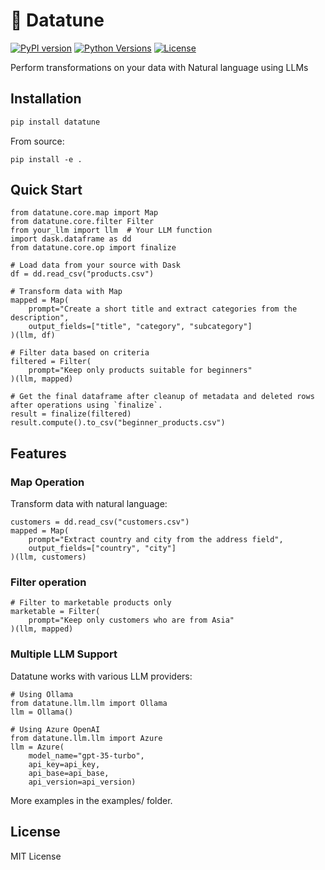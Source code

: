 # 🎵 Datatune

[![PyPI version](https://img.shields.io/pypi/v/datatune.svg)](https://pypi.org/project/datatune/)
[![Python Versions](https://img.shields.io/pypi/pyversions/datatune.svg)](https://pypi.org/project/datatune/)
[![License](https://img.shields.io/github/license/vitalops/datatune)](https://github.com/vitalops/datatune/blob/main/LICENSE)

Perform transformations on your data with Natural language using LLMs

## Installation

```bash
pip install datatune
```

From source:

```
pip install -e .
```
## Quick Start

```
from datatune.core.map import Map
from datatune.core.filter Filter
from your_llm import llm  # Your LLM function
import dask.dataframe as dd
from datatune.core.op import finalize

# Load data from your source with Dask
df = dd.read_csv("products.csv")

# Transform data with Map
mapped = Map(
    prompt="Create a short title and extract categories from the description",
    output_fields=["title", "category", "subcategory"]
)(llm, df)

# Filter data based on criteria
filtered = Filter(
    prompt="Keep only products suitable for beginners"
)(llm, mapped)

# Get the final dataframe after cleanup of metadata and deleted rows after operations using `finalize`.
result = finalize(filtered)
result.compute().to_csv("beginner_products.csv")
```

## Features

### Map Operation

Transform data with natural language:

```
customers = dd.read_csv("customers.csv")
mapped = Map(
    prompt="Extract country and city from the address field",
    output_fields=["country", "city"]
)(llm, customers)
```

### Filter operation

```
# Filter to marketable products only
marketable = Filter(
    prompt="Keep only customers who are from Asia"
)(llm, mapped)
```

### Multiple LLM Support
Datatune works with various LLM providers:

```
# Using Ollama
from datatune.llm.llm import Ollama
llm = Ollama()

# Using Azure OpenAI
from datatune.llm.llm import Azure
llm = Azure(
    model_name="gpt-35-turbo",
    api_key=api_key,
    api_base=api_base,
    api_version=api_version)
```

More examples in the examples/ folder.

## License
MIT License

